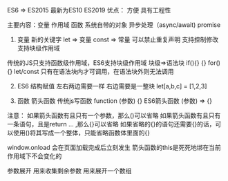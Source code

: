 ES6 => ES2015
最新为ES10 ES2019
优点： 方便 具有工程性

主要内容：变量 作用域 函数 系统自带的对象 异步处理（async/await) promise

1. 变量
  新的关键字 let => 变量 const => 常量
  可以禁止重复声明  支持控制修改 支持块级作用域 

  传统的JS只支持函数级作用域，ES6支持块级作用域 
  块级=>语法块 if(){}  {}  for(){}
  let/const 只有在语法块内才可调用，在语法块外则无法调用

2. ES6 结构赋值
 左右两边需要一样 右边需要是一整块
 let[a,b,c] = [1,2,3]

3. 函数 箭头函数
  传统js写函数 function (参数) {}
  ES6箭头函数 (参数) => {}

  注意： 如果箭头函数有且只有一个参数，那么()可以省略
        如果箭头函数有且只有一条语句，且是return ... ,那么{}可以省略
        如果省略的{}的语句还需要{}的话，可以使用()将其写成一个整体，只能省略函数体里面的{}

window.onload 会在页面加载完成后立刻发生
箭头函数的this是死死地绑在当前作用域下不会变化的

参数展开
  用来收集剩余参数
  用来展开一个数组

